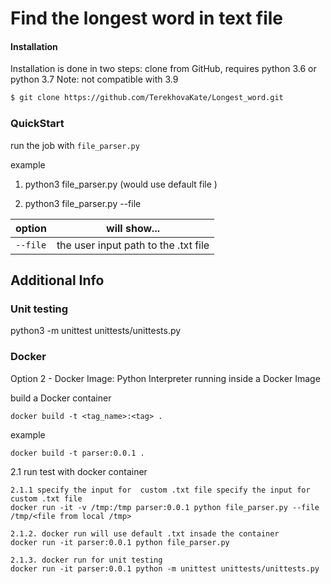 # Find the longest word in text file


#### Installation

Installation is done in two steps: clone from GitHub,
requires python 3.6 or python 3.7
Note: not compatible with 3.9

```bash
$ git clone https://github.com/TerekhovaKate/Longest_word.git

```

### QuickStart
run the  job with `file_parser.py`

example
  1. python3 file_parser.py (would use default file )

  2. python3 file_parser.py  --file <user unput>

|     option       |                will show...                     |
| ---------------  | ----------------------------------------------- |
| `--file`  | the user input  path to the .txt file                  |



## Additional Info
### Unit testing
python3 -m unittest unittests/unittests.py
### Docker
Option 2 - Docker Image: Python Interpreter running inside a Docker Image

build a Docker container

    docker build -t <tag_name>:<tag> .

example

    docker build -t parser:0.0.1 .

2.1 run test with docker container

    2.1.1 specify the input for  custom .txt file specify the input for  custom .txt file
    docker run -it -v /tmp:/tmp parser:0.0.1 python file_parser.py --file /tmp/<file from local /tmp>

    2.1.2. docker run will use default .txt insade the container
    docker run -it parser:0.0.1 python file_parser.py

    2.1.3. docker run for unit testing
    docker run -it parser:0.0.1 python -m unittest unittests/unittests.py


